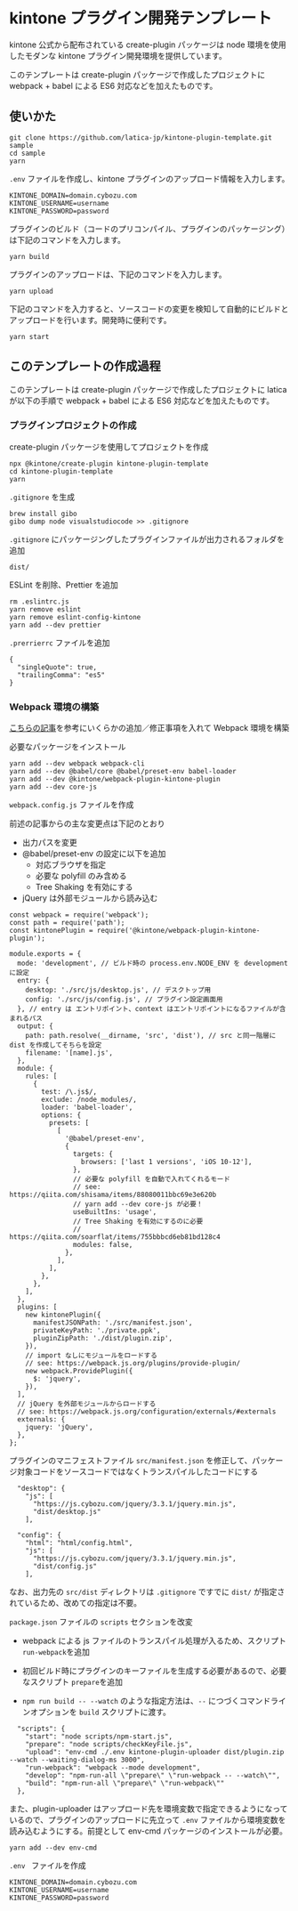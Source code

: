 # kintone プラグイン開発テンプレート

kintone 公式から配布されている create-plugin パッケージは node 環境を使用したモダンな kintone プラグイン開発環境を提供しています。

このテンプレートは create-plugin パッケージで作成したプロジェクトに webpack + babel による ES6 対応などを加えたものです。

## 使いかた

```
git clone https://github.com/latica-jp/kintone-plugin-template.git sample
cd sample
yarn
```
`.env` ファイルを作成し、kintone プラグインのアップロード情報を入力します。

```
KINTONE_DOMAIN=domain.cybozu.com
KINTONE_USERNAME=username
KINTONE_PASSWORD=password
```

プラグインのビルド（コードのプリコンパイル、プラグインのパッケージング）は下記のコマンドを入力します。

```
yarn build
```

プラグインのアップロードは、下記のコマンドを入力します。

```
yarn upload
```

下記のコマンドを入力すると、ソースコードの変更を検知して自動的にビルドとアップロードを行います。開発時に便利です。

```
yarn start
```

## このテンプレートの作成過程

このテンプレートは create-plugin パッケージで作成したプロジェクトに latica が以下の手順で webpack + babel による ES6 対応などを加えたものです。

### プラグインプロジェクトの作成

create-plugin パッケージを使用してプロジェクトを作成

```
npx @kintone/create-plugin kintone-plugin-template
cd kintone-plugin-template
yarn
```

`.gitignore` を生成

```
brew install gibo
gibo dump node visualstudiocode >> .gitignore
```

`.gitignore` にパッケージングしたプラグインファイルが出力されるフォルダを追加

```
dist/
```

ESLint を削除、Prettier を追加

```
rm .eslintrc.js
yarn remove eslint
yarn remove eslint-config-kintone
yarn add --dev prettier
```

`.prerrierrc` ファイルを追加

```
{
  "singleQuote": true,
  "trailingComma": "es5"
}
```

### Webpack 環境の構築

[こちらの記事](https://qiita.com/yamaryu0508/items/fa68fb83dabd04fae3cc)を参考にいくらかの追加／修正事項を入れて Webpack 環境を構築

必要なパッケージをインストール

```
yarn add --dev webpack webpack-cli
yarn add --dev @babel/core @babel/preset-env babel-loader
yarn add --dev @kintone/webpack-plugin-kintone-plugin
yarn add --dev core-js
```

`webpack.config.js` ファイルを作成

前述の記事からの主な変更点は下記のとおり

- 出力パスを変更
- @babel/preset-env の設定に以下を追加
  - 対応ブラウザを指定
  - 必要な polyfill のみ含める
  - Tree Shaking を有効にする
- jQuery は外部モジュールから読み込む

```
const webpack = require('webpack');
const path = require('path');
const kintonePlugin = require('@kintone/webpack-plugin-kintone-plugin');

module.exports = {
  mode: 'development', // ビルド時の process.env.NODE_ENV を development に設定
  entry: {
    desktop: './src/js/desktop.js', // デスクトップ用
    config: './src/js/config.js', // プラグイン設定画面用
  }, // entry は エントリポイント、context はエントリポイントになるファイルが含まれるパス
  output: {
    path: path.resolve(__dirname, 'src', 'dist'), // src と同一階層に dist を作成してそちらを設定
    filename: '[name].js',
  },
  module: {
    rules: [
      {
        test: /\.js$/,
        exclude: /node_modules/,
        loader: 'babel-loader',
        options: {
          presets: [
            [
              '@babel/preset-env',
              {
                targets: {
                  browsers: ['last 1 versions', 'iOS 10-12'],
                },
                // 必要な polyfill を自動で入れてくれるモード
                // see: https://qiita.com/shisama/items/88080011bbc69e3e620b
                // yarn add --dev core-js が必要！
                useBuiltIns: 'usage',
                // Tree Shaking を有効にするのに必要
                // https://qiita.com/soarflat/items/755bbbcd6eb81bd128c4
                modules: false,
              },
            ],
          ],
        },
      },
    ],
  },
  plugins: [
    new kintonePlugin({
      manifestJSONPath: './src/manifest.json',
      privateKeyPath: './private.ppk',
      pluginZipPath: './dist/plugin.zip',
    }),
    // import なしにモジュールをロードする
    // see: https://webpack.js.org/plugins/provide-plugin/
    new webpack.ProvidePlugin({
      $: 'jquery',
    }),
  ],
  // jQuery を外部モジュールからロードする
  // see: https://webpack.js.org/configuration/externals/#externals
  externals: {
    jquery: 'jQuery',
  },
};
```

プラグインのマニフェストファイル `src/manifest.json` を修正して、パッケージ対象コードをソースコードではなくトランスパイルしたコードにする

```
  "desktop": {
    "js": [
      "https://js.cybozu.com/jquery/3.3.1/jquery.min.js",
      "dist/desktop.js"
    ],
```

```
  "config": {
    "html": "html/config.html",
    "js": [
      "https://js.cybozu.com/jquery/3.3.1/jquery.min.js",
      "dist/config.js"
    ],
```

なお、出力先の `src/dist` ディレクトリは `.gitignore` ですでに `dist/` が指定されているため、改めての指定は不要。

`package.json` ファイルの `scripts` セクションを改変

- webpack による js ファイルのトランスパイル処理が入るため、スクリプト `run-webpack`を追加

- 初回ビルド時にプラグインのキーファイルを生成する必要があるので、必要なスクリプト `prepare`を追加
- `npm run build -- --watch` のような指定方法は、`--` につづくコマンドラインオプションを `build` スクリプトに渡す。

```
  "scripts": {
    "start": "node scripts/npm-start.js",
    "prepare": "node scripts/checkKeyFile.js",
    "upload": "env-cmd ./.env kintone-plugin-uploader dist/plugin.zip --watch --waiting-dialog-ms 3000",
    "run-webpack": "webpack --mode development",
    "develop": "npm-run-all \"prepare\" \"run-webpack -- --watch\"",
    "build": "npm-run-all \"prepare\" \"run-webpack\""
  },
```

また、plugin-uploader はアップロード先を環境変数で指定できるようになっているので、プラグインのアップロードに先立って `.env` ファイルから環境変数を読み込むようにする。前提として env-cmd パッケージのインストールが必要。

```
yarn add --dev env-cmd
```

`.env ` ファイルを作成

```
KINTONE_DOMAIN=domain.cybozu.com
KINTONE_USERNAME=username
KINTONE_PASSWORD=password
```

